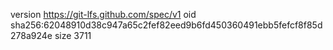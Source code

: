 version https://git-lfs.github.com/spec/v1
oid sha256:62048910d38c947a65c2fef82eed9b6fd450360491ebb5fefcf8f85d278a924e
size 3711
